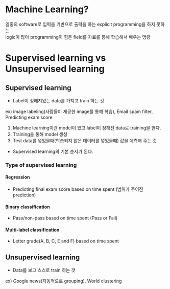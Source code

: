 # Machine Learning?

일종의 software로 입력을 기반으로 출력을 하는 explicit programming을 하지 못하는<br>
logic이 많아 programming이 힘든 field를 자료를 통해 학습해서 배우는 명령

# Supervised learning vs Unsupervised learning

## Supervised learning
- Label이 정해져있는 data를 가지고 train 하는 것

ex) image labeling(사람들이 제공한 image를 통해 학습), 
Email spam filter, Predicting exam score

1. Machine learning이란 model이 있고 label이 정해진 data로 training을 한다.
2. Training을 통해 model 생성
3. Test data를 넣었을때(학습되지 않은 데이터를 넣었을때) 값을 예측해 주는 것
- Supervised learning의 기본 순서가 된다.

### Type of supervised learning

#### Regression
- Predicting final exam score based on time spent
(범위가 주어진 prediction)
#### Binary classification
- Pass/non-pass based on time spent
(Pass or Fail)
#### Multi-label classification
- Letter grade(A, B, C, E and F) based on time spent

## Unsupervised learning
- Data를 보고 스스로 train 하는 것

ex) Google news(자동적으로 grouping), World clustering

